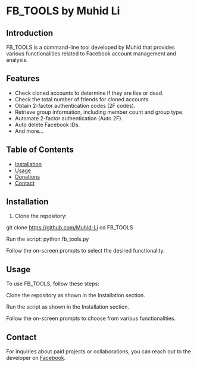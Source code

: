 # FB_TOOLS by Muhid Li



## Introduction

FB_TOOLS is a command-line tool developed by Muhid that provides various functionalities related to Facebook account management and analysis.

## Features

- Check cloned accounts to determine if they are live or dead.
- Check the total number of friends for cloned accounts.
- Obtain 2-factor authentication codes (2F codes).
- Retrieve group information, including member count and group type.
- Automate 2-factor authentication (Auto 2F).
- Auto delete Facebook IDs.
- And more...

## Table of Contents

- [Installation](#installation)
- [Usage](#usage)
- [Donations](#donations)
- [Contact](#contact)

## Installation
1. Clone the repository:


git clone https://github.com/Muhid-Li
cd FB_TOOLS

Run the script:
python fb_tools.py


Follow the on-screen prompts to select the desired functionality.

## Usage

To use FB_TOOLS, follow these steps:

Clone the repository as shown in the Installation section.

Run the script as shown in the Installation section.

Follow the on-screen prompts to choose from various functionalities.

## Contact
For inquiries about paid projects or collaborations, you can reach out to the developer on [Facebook](https://www.facebook.com/I.am.MUHID.REPORT.DIYA.LAV.NAI).

